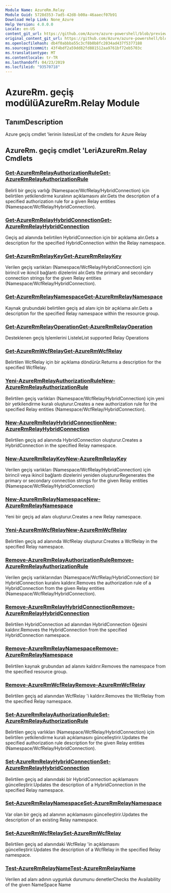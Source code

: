 ```yaml
---
Module Name: AzureRm.Relay
Module Guid: 5728d353-7ad5-42d8-b00a-46aaecf07b91
Download Help Link: None_Azure
Help Version: 4.0.0.0
Locale: en-US
content_git_url: https://github.com/Azure/azure-powershell/blob/preview/src/ResourceManager/Relay/Commands.Relay/help/AzureRM.Relay.md
original_content_git_url: https://github.com/Azure/azure-powershell/blob/preview/src/ResourceManager/Relay/Commands.Relay/help/AzureRM.Relay.md
ms.openlocfilehash: db4f0abbba55c3cf8b0b8fc2034ad437f5377188
ms.sourcegitcommit: 43f4bdf2a59dd82fd881512aa9761bf72eb5703c
ms.translationtype: MT
ms.contentlocale: tr-TR
ms.lasthandoff: 04/23/2019
ms.locfileid: "93570718"
---
```

# <span data-ttu-id="368f7-101">AzureRm. geçiş modülü</span><span class="sxs-lookup"><span data-stu-id="368f7-101">AzureRm.Relay Module</span></span>
## <span data-ttu-id="368f7-102">Tanım</span><span class="sxs-lookup"><span data-stu-id="368f7-102">Description</span></span>
<span data-ttu-id="368f7-103">Azure geçiş cmdlet 'lerinin listesi</span><span class="sxs-lookup"><span data-stu-id="368f7-103">List of the cmdlets for Azure Relay</span></span>

## <span data-ttu-id="368f7-104">AzureRm. geçiş cmdlet 'Leri</span><span class="sxs-lookup"><span data-stu-id="368f7-104">AzureRm.Relay Cmdlets</span></span>
### [<span data-ttu-id="368f7-105">Get-AzureRmRelayAuthorizationRule</span><span class="sxs-lookup"><span data-stu-id="368f7-105">Get-AzureRmRelayAuthorizationRule</span></span>](Get-AzureRmRelayAuthorizationRule.md)
<span data-ttu-id="368f7-106">Belirli bir geçiş varlığı (Namespace/WcfRelay/HybridConnection) için belirtilen yetkilendirme kuralının açıklamasını alır.</span><span class="sxs-lookup"><span data-stu-id="368f7-106">Gets the description of a specified authorization rule for a given Relay entities (Namespace/WcfRelay/HybridConnection).</span></span>

### [<span data-ttu-id="368f7-107">Get-AzureRmRelayHybridConnection</span><span class="sxs-lookup"><span data-stu-id="368f7-107">Get-AzureRmRelayHybridConnection</span></span>](Get-AzureRmRelayHybridConnection.md)
<span data-ttu-id="368f7-108">Geçiş ad alanında belirtilen HybridConnection için bir açıklama alır.</span><span class="sxs-lookup"><span data-stu-id="368f7-108">Gets a description for the specified HybridConnection within the Relay namespace.</span></span>

### [<span data-ttu-id="368f7-109">Get-AzureRmRelayKey</span><span class="sxs-lookup"><span data-stu-id="368f7-109">Get-AzureRmRelayKey</span></span>](Get-AzureRmRelayKey.md)
<span data-ttu-id="368f7-110">Verilen geçiş varlıkları (Namespace/WcfRelay/HybridConnection) için birincil ve ikincil bağlantı dizelerini alır.</span><span class="sxs-lookup"><span data-stu-id="368f7-110">Gets the primary and secondary connection strings for the given Relay entities (Namespace/WcfRelay/HybridConnection).</span></span>

### [<span data-ttu-id="368f7-111">Get-AzureRmRelayNamespace</span><span class="sxs-lookup"><span data-stu-id="368f7-111">Get-AzureRmRelayNamespace</span></span>](Get-AzureRmRelayNamespace.md)
<span data-ttu-id="368f7-112">Kaynak grubundaki belirtilen geçiş ad alanı için bir açıklama alır.</span><span class="sxs-lookup"><span data-stu-id="368f7-112">Gets a description for the specified Relay namespace within the resource group.</span></span>

### [<span data-ttu-id="368f7-113">Get-AzureRmRelayOperation</span><span class="sxs-lookup"><span data-stu-id="368f7-113">Get-AzureRmRelayOperation</span></span>](Get-AzureRmRelayOperation.md)
<span data-ttu-id="368f7-114">Desteklenen geçiş Işlemlerini Listele</span><span class="sxs-lookup"><span data-stu-id="368f7-114">List supported Relay Operations</span></span>

### [<span data-ttu-id="368f7-115">Get-AzureRmWcfRelay</span><span class="sxs-lookup"><span data-stu-id="368f7-115">Get-AzureRmWcfRelay</span></span>](Get-AzureRmWcfRelay.md)
<span data-ttu-id="368f7-116">Belirtilen WcfRelay için bir açıklama döndürür.</span><span class="sxs-lookup"><span data-stu-id="368f7-116">Returns a description for the specified WcfRelay.</span></span>

### [<span data-ttu-id="368f7-117">Yeni-AzureRmRelayAuthorizationRule</span><span class="sxs-lookup"><span data-stu-id="368f7-117">New-AzureRmRelayAuthorizationRule</span></span>](New-AzureRmRelayAuthorizationRule.md)
<span data-ttu-id="368f7-118">Belirtilen geçiş varlıkları (Namespace/WcfRelay/HybridConnection) için yeni bir yetkilendirme kuralı oluşturur.</span><span class="sxs-lookup"><span data-stu-id="368f7-118">Creates a new authorization rule for the specified Relay entities (Namespace/WcfRelay/HybridConnection).</span></span>

### [<span data-ttu-id="368f7-119">New-AzureRmRelayHybridConnection</span><span class="sxs-lookup"><span data-stu-id="368f7-119">New-AzureRmRelayHybridConnection</span></span>](New-AzureRmRelayHybridConnection.md)
<span data-ttu-id="368f7-120">Belirtilen geçiş ad alanında HybridConnection oluşturur.</span><span class="sxs-lookup"><span data-stu-id="368f7-120">Creates a HybridConnection in the specified Relay namespace.</span></span>

### [<span data-ttu-id="368f7-121">New-AzureRmRelayKey</span><span class="sxs-lookup"><span data-stu-id="368f7-121">New-AzureRmRelayKey</span></span>](New-AzureRmRelayKey.md)
<span data-ttu-id="368f7-122">Verilen geçiş varlıkları (Namespace/WcfRelay/HybridConnection) için birincil veya ikincil bağlantı dizelerini yeniden oluşturur</span><span class="sxs-lookup"><span data-stu-id="368f7-122">Regenerates the primary or secondary connection strings for the given Relay entities (Namespace/WcfRelay/HybridConnection)</span></span>

### [<span data-ttu-id="368f7-123">New-AzureRmRelayNamespace</span><span class="sxs-lookup"><span data-stu-id="368f7-123">New-AzureRmRelayNamespace</span></span>](New-AzureRmRelayNamespace.md)
<span data-ttu-id="368f7-124">Yeni bir geçiş ad alanı oluşturur.</span><span class="sxs-lookup"><span data-stu-id="368f7-124">Creates a new Relay namespace.</span></span>

### [<span data-ttu-id="368f7-125">Yeni-AzureRmWcfRelay</span><span class="sxs-lookup"><span data-stu-id="368f7-125">New-AzureRmWcfRelay</span></span>](New-AzureRmWcfRelay.md)
<span data-ttu-id="368f7-126">Belirtilen geçiş ad alanında WcfRelay oluşturur.</span><span class="sxs-lookup"><span data-stu-id="368f7-126">Creates a WcfRelay in the specified Relay namespace.</span></span>

### [<span data-ttu-id="368f7-127">Remove-AzureRmRelayAuthorizationRule</span><span class="sxs-lookup"><span data-stu-id="368f7-127">Remove-AzureRmRelayAuthorizationRule</span></span>](Remove-AzureRmRelayAuthorizationRule.md)
<span data-ttu-id="368f7-128">Verilen geçiş varlıklarından (Namespace/WcfRelay/HybridConnection) bir HybridConnection kuralını kaldırır.</span><span class="sxs-lookup"><span data-stu-id="368f7-128">Removes the authorization rule of a HybridConnection from the given Relay entities (Namespace/WcfRelay/HybridConnection).</span></span>

### [<span data-ttu-id="368f7-129">Remove-AzureRmRelayHybridConnection</span><span class="sxs-lookup"><span data-stu-id="368f7-129">Remove-AzureRmRelayHybridConnection</span></span>](Remove-AzureRmRelayHybridConnection.md)
<span data-ttu-id="368f7-130">Belirtilen HybridConnection ad alanından HybridConnection öğesini kaldırır.</span><span class="sxs-lookup"><span data-stu-id="368f7-130">Removes the HybridConnection from the specified HybridConnection namespace.</span></span>

### [<span data-ttu-id="368f7-131">Remove-AzureRmRelayNamespace</span><span class="sxs-lookup"><span data-stu-id="368f7-131">Remove-AzureRmRelayNamespace</span></span>](Remove-AzureRmRelayNamespace.md)
<span data-ttu-id="368f7-132">Belirtilen kaynak grubundan ad alanını kaldırır.</span><span class="sxs-lookup"><span data-stu-id="368f7-132">Removes the namespace from the specified resource group.</span></span> 

### [<span data-ttu-id="368f7-133">Remove-AzureRmWcfRelay</span><span class="sxs-lookup"><span data-stu-id="368f7-133">Remove-AzureRmWcfRelay</span></span>](Remove-AzureRmWcfRelay.md)
<span data-ttu-id="368f7-134">Belirtilen geçiş ad alanından WcfRelay 'i kaldırır.</span><span class="sxs-lookup"><span data-stu-id="368f7-134">Removes the WcfRelay from the specified Relay namespace.</span></span>

### [<span data-ttu-id="368f7-135">Set-AzureRmRelayAuthorizationRule</span><span class="sxs-lookup"><span data-stu-id="368f7-135">Set-AzureRmRelayAuthorizationRule</span></span>](Set-AzureRmRelayAuthorizationRule.md)
<span data-ttu-id="368f7-136">Belirtilen geçiş varlıkları (Namespace/WcfRelay/HybridConnection) için belirtilen yetkilendirme kuralı açıklamasını güncelleştirir.</span><span class="sxs-lookup"><span data-stu-id="368f7-136">Updates the specified authorization rule description for the given Relay entities (Namespace/WcfRelay/HybridConnection).</span></span>

### [<span data-ttu-id="368f7-137">Set-AzureRmRelayHybridConnection</span><span class="sxs-lookup"><span data-stu-id="368f7-137">Set-AzureRmRelayHybridConnection</span></span>](Set-AzureRmRelayHybridConnection.md)
<span data-ttu-id="368f7-138">Belirtilen geçiş ad alanındaki bir HybridConnection açıklamasını güncelleştirir.</span><span class="sxs-lookup"><span data-stu-id="368f7-138">Updates the description of a HybridConnection in the specified Relay namespace.</span></span>

### [<span data-ttu-id="368f7-139">Set-AzureRmRelayNamespace</span><span class="sxs-lookup"><span data-stu-id="368f7-139">Set-AzureRmRelayNamespace</span></span>](Set-AzureRmRelayNamespace.md)
<span data-ttu-id="368f7-140">Var olan bir geçiş ad alanının açıklamasını güncelleştirir.</span><span class="sxs-lookup"><span data-stu-id="368f7-140">Updates the description of an existing Relay namespace.</span></span>

### [<span data-ttu-id="368f7-141">Set-AzureRmWcfRelay</span><span class="sxs-lookup"><span data-stu-id="368f7-141">Set-AzureRmWcfRelay</span></span>](Set-AzureRmWcfRelay.md)
<span data-ttu-id="368f7-142">Belirtilen geçiş ad alanındaki WcfRelay 'in açıklamasını güncelleştirir.</span><span class="sxs-lookup"><span data-stu-id="368f7-142">Updates the description of a WcfRelay in the specified Relay namespace.</span></span>

### [<span data-ttu-id="368f7-143">Test-AzureRmRelayName</span><span class="sxs-lookup"><span data-stu-id="368f7-143">Test-AzureRmRelayName</span></span>](Test-AzureRmRelayName.md)
<span data-ttu-id="368f7-144">Verilen ad alanı adının uygunluk durumunu denetler</span><span class="sxs-lookup"><span data-stu-id="368f7-144">Checks the Availability of the given NameSpace Name</span></span>

